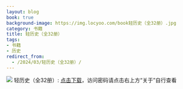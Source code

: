 ```yaml
---
layout: blog
book: true
background-image: https://img.locyoo.com/book轻历史（全32册）.jpg
category: 书籍
title: 轻历史（全32册）
tags:
- 书籍
- 历史
redirect_from:
  - /2024/03/轻历史（全32册）/
---
```

![](https://img.locyoo.com/book轻历史（全32册）.jpg)
轻历史（全32册）: <a name = "ref1" href="https://url18.ctfile.com/f/50983618-1253432968-45ce02?p=3619">点击下载</a>，访问密码请点击右上方“关于”自行查看